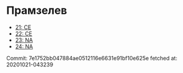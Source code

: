 # Прамзелев
- [21: CE](21.md)
- [22: CE](22.md)
- [23: NA](23.md)
- [24: NA](24.md)

Commit: 7e1752bb047884ae0512116e6631e91bf10e625e
 fetched at: 20201021-043239
